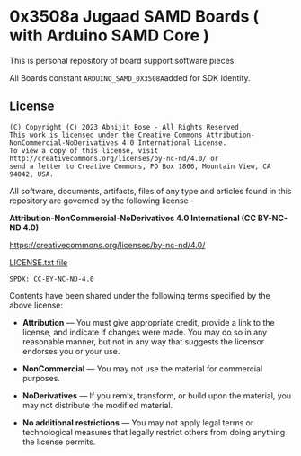 # 0x3508a Jugaad SAMD Boards ( with Arduino SAMD Core )

This is personal repository of board support software pieces.

All Boards constant `ARDUINO_SAMD_0X3508A`added for SDK Identity.

## License

```
(C) Copyright (C) 2023 Abhijit Bose - All Rights Reserved
This work is licensed under the Creative Commons Attribution-NonCommercial-NoDerivatives 4.0 International License. 
To view a copy of this license, visit http://creativecommons.org/licenses/by-nc-nd/4.0/ or 
send a letter to Creative Commons, PO Box 1866, Mountain View, CA 94042, USA.
```

All software, documents, artifacts, files of any type and articles 
found in this repository are governed by the following license -

**Attribution-NonCommercial-NoDerivatives 4.0 International (CC BY-NC-ND 4.0)** 

<https://creativecommons.org/licenses/by-nc-nd/4.0/>

[LICENSE.txt file](./LICENSE.txt)

`SPDX: CC-BY-NC-ND-4.0`

Contents have been shared under the following terms specified by the above license:

- **Attribution** — You must give appropriate credit, provide a link to the license, and indicate if changes were made. You may do so in any reasonable manner, but not in any way that suggests the licensor endorses you or your use. 

- **NonCommercial** — You may not use the material for commercial purposes. 

- **NoDerivatives** — If you remix, transform, or build upon the material, you may not distribute the modified material. 

- **No additional restrictions** — You may not apply legal terms or technological measures that legally restrict others from doing anything the license permits.
